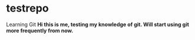 # testrepo
Learning Git <b>
Hi this is me, testing my knowledge of git.
Will start using git more frequently from now. 
